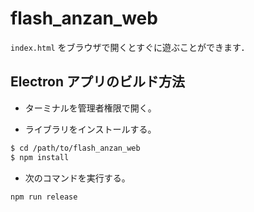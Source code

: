 # flash_anzan_web

`index.html` をブラウザで開くとすぐに遊ぶことができます．

## Electron アプリのビルド方法

- ターミナルを管理者権限で開く。

- ライブラリをインストールする。

```bash
$ cd /path/to/flash_anzan_web
$ npm install
```

- 次のコマンドを実行する。

```bash
npm run release
```
